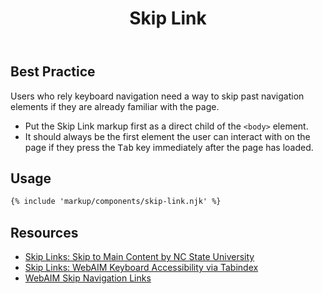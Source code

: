 ﻿---
title: Skip Link
summary: Skip Links allow users to skip navigation elements and go straight to content.
tags: components
layout: docs/guide
eleventyNavigation:
  key: Skip Link
  parent: Components
  order: 280
  excerpt: Skip Links allow users to skip navigation elements and go straight to content.
  img: /img/illustrations/illus-skip-link.svg
---

## Best Practice

Users who rely keyboard navigation need a way to skip past navigation elements if they are already familiar with the page.

- Put the Skip Link markup first as a direct child of the `<body>` element.
- It should always be the first element the user can interact with on the page if they press the <kbd>Tab</kbd> key immediately after the page has loaded.

## Usage

``` html
{% include 'markup/components/skip-link.njk' %}
```

## Resources
* <a href="https://accessibility.oit.ncsu.edu/it-accessibility-at-nc-state/developers/accessibility-handbook/mouse-and-keyboard-events/skip-to-main-content/" target="_blank">Skip Links: Skip to Main Content by NC State University</a>
* <a href="https://webaim.org/techniques/keyboard/tabindex" target="_blank">Skip Links: WebAIM Keyboard Accessibility via Tabindex</a>
* <a href="https://webaim.org/techniques/skipnav/" target="_blank">WebAIM Skip Navigation Links</a>
